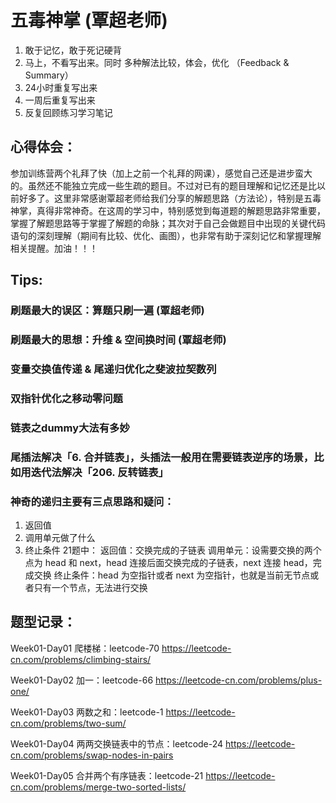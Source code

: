 # 五毒神掌 (覃超老师)
1. 敢于记忆，敢于死记硬背
2. 马上，不看写出来。同时 多种解法比较，体会，优化 （Feedback & Summary）
3. 24小时重复写出来
3. 一周后重复写出来
4. 反复回顾练习学习笔记

## 心得体会：
参加训练营两个礼拜了快（加上之前一个礼拜的网课），感觉自己还是进步蛮大的。虽然还不能独立完成一些生疏的题目。不过对已有的题目理解和记忆还是比以前好多了。这里非常感谢覃超老师给我们分享的解题思路（方法论），特别是五毒神掌，真得非常神奇。在这周的学习中，特别感觉到每道题的解题思路非常重要，掌握了解题思路等于掌握了解题的命脉；其次对于自己会做题目中出现的关键代码语句的深刻理解（期间有比较、优化、画图），也非常有助于深刻记忆和掌握理解相关提醒。加油！！！

## Tips:
### 刷题最大的误区：算题只刷一遍 (覃超老师)
### 刷题最大的思想：升维 & 空间换时间 (覃超老师)

### 变量交换值传递 & 尾递归优化之斐波拉契数列
### 双指针优化之移动零问题
### 链表之dummy大法有多妙
### 尾插法解决「6. 合并链表」，头插法一般用在需要链表逆序的场景，比如用迭代法解决「206. 反转链表」
### 神奇的递归主要有三点思路和疑问：
1. 返回值
2. 调用单元做了什么
3. 终止条件
21题中：
返回值：交换完成的子链表
调用单元：设需要交换的两个点为 head 和 next，head 连接后面交换完成的子链表，next 连接 head，完成交换
终止条件：head 为空指针或者 next 为空指针，也就是当前无节点或者只有一个节点，无法进行交换

## 题型记录：
Week01-Day01
爬楼梯：leetcode-70
https://leetcode-cn.com/problems/climbing-stairs/

Week01-Day02
加一：leetcode-66
https://leetcode-cn.com/problems/plus-one/

Week01-Day03
两数之和：leetcode-1
https://leetcode-cn.com/problems/two-sum/

Week01-Day04
两两交换链表中的节点：leetcode-24
https://leetcode-cn.com/problems/swap-nodes-in-pairs

Week01-Day05
合并两个有序链表：leetcode-21
https://leetcode-cn.com/problems/merge-two-sorted-lists/






